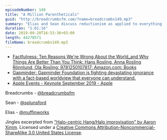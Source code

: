 ```yaml
---
episodeNumber: 149
title: "A Million Parentheticals"
guid: "http://breadcrumbsfm.com/?name=breadcrumbs149.mp3"
summary: "Elias and Sean discuss reductionism as applied to everything from tech products to continents and people. In the aftershow, they comment on last week’s Apple event."
duration: "1:01:16"
date: 2019-09-20T16:53:36+03:00
length: 44278571
fileName: breadcrumbs149.mp3
---
```


- [Factfulness: Ten Reasons We're Wrong About the World_and Why Things Are Better Than You Think: Hans Rosling, Anna Rosling Rönnlund, Ola Rosling: 9781250107817: Amazon.com: Books](http://www.amazon.com/dp/1250107814/?tag=breadcrumbsfm-20)
- [Gapminder: Gapminder Foundation is fighting devastating ignorance with a fact-based worldview that everyone can understand.](https://www.gapminder.org/)
- [Apple Events - Keynote September 2019 - Apple](https://www.apple.com/apple-events/september-2019/)

Breadcrumbs - [@breadcrumbsfm](https://twitter.com/breadcrumbsfm)

Sean - [@splunsford](https://twitter.com/splunsford)

Elias - [@muffinworks](https://twitter.com/muffinworks)

Jingles excerpted from ["Halo-centric Hang/Halo improvisation" by Aaron Ximm](http://freemusicarchive.org/music/aaron_ximm/handpans_and_the_hang/). Licensed under a [Creative Commons Attribution-Noncommercial-ShareAlike 3.0 United States License](http://creativecommons.org/licenses/by-nc-sa/3.0/us/).